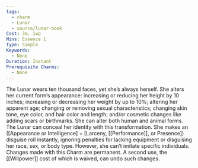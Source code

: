 ```yaml
---
tags:
  - charm
  - Lunar
  - source/lunar-book
Cost: 3m, 1wp
Mins: Essence 1
Type: Simple
Keywords:
  - None
Duration: Instant
Prerequisite Charms:
  - None
---
```

The Lunar wears ten thousand faces, yet she’s always herself. She alters her current form’s appearance: increasing or reducing her height by 10 inches; increasing or decreasing her weight by up to 10%; altering her apparent age; changing or removing sexual characteristics; changing skin tone, eye color, and hair color and length; and/or cosmetic changes like adding scars or birthmarks. She can alter both human and animal forms. The Lunar can conceal her identity with this transformation. She makes an ([Appearance or Intelligence] + [Larceny, [[Performance]], or Presence]) disguise roll instantly, ignoring penalties for lacking equipment or disguising her race, sex, or body type. However, she can’t imitate specific individuals. Changes made with this Charm are permanent. A second use, the [[Willpower]] cost of which is waived, can undo such changes.